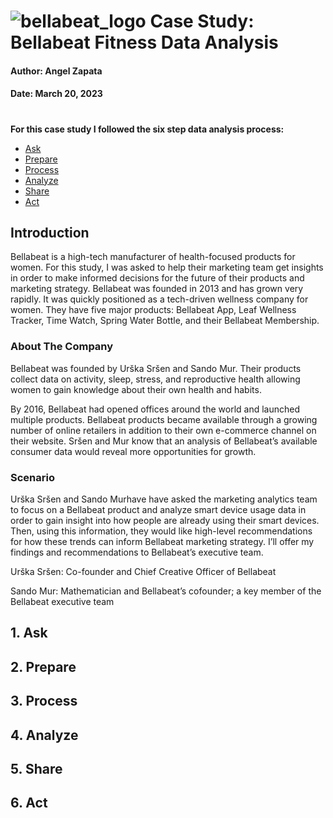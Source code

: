 # ![bellabeat_logo](https://user-images.githubusercontent.com/126125206/226458896-65662259-b843-4722-92a4-f15bf8ffbbc6.png) Case Study: Bellabeat Fitness Data Analysis 
#### Author: Angel Zapata 
#### Date: March 20, 2023
#
**For this case study I followed the six step data analysis process:**
* [Ask](#1-ask)
* [Prepare](#2-prepare) 
* [Process](#3-process)
* [Analyze](#4-analyze)
* [Share](#5-share)
* [Act](#6-act)

## Introduction
Bellabeat is a high-tech manufacturer of health-focused products for women. For this study, I was asked to help their marketing team get insights in order to make informed decisions for the future of their products and marketing strategy. Bellabeat was founded in 2013 and has grown very rapidly. It was quickly positioned as a tech-driven wellness company for women. They have five major products: Bellabeat App, Leaf Wellness Tracker, Time Watch, Spring Water Bottle, and their Bellabeat Membership. 
### About The Company
Bellabeat was founded by Urška Sršen and Sando Mur. Their products collect data on activity, sleep, stress, and reproductive health allowing women to gain knowledge about their own health and habits.  

By 2016, Bellabeat had opened offices around the world and launched multiple products. Bellabeat products became available through a growing number of online retailers in addition to their own e-commerce channel on their website. Sršen and Mur know that an analysis of Bellabeat’s available consumer data would reveal more opportunities for growth. 

### Scenario
Urška Sršen and Sando Murhave have asked the marketing analytics team to focus on a Bellabeat product and analyze smart device usage data in order to gain insight into how people are already using their smart devices. Then, using this information, they would like high-level recommendations for how these trends can inform Bellabeat marketing strategy. I’ll offer my findings and recommendations to Bellabeat’s executive team.  

Urška Sršen: Co-founder and Chief Creative Officer of Bellabeat  

Sando Mur: Mathematician and Bellabeat’s cofounder; a key member of the Bellabeat executive team

## 1. Ask
## 2. Prepare
## 3. Process
## 4. Analyze
## 5. Share
## 6. Act
